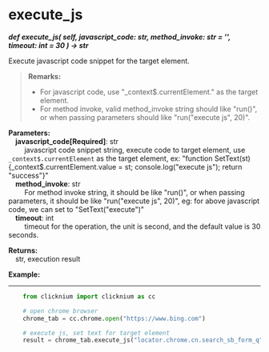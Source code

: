# execute_js

***def execute_js(
        self,
        javascript_code: str, 
        method_invoke: str = '', 
        timeout: int = 30
    ) -> str***  

Execute javascript code snippet for the target element.

> **Remarks:**
>
>- For javascript code, use "_context$.currentElement." as the target element.
>- For method invoke, valid method_invoke string should like "run()", or when passing parameters should like "run("execute js", 20)".

**Parameters:**  
    &emsp;**javascript_code[Required]**: str    
        &emsp;&emsp; javascript code snippet string, execute code to target element, use `_context$.currentElement` as the target element, ex: "function SetText(st){_context$.currentElement.value = st; console.log("execute js"); return \"success\"}"  
    &emsp;**method_invoke**: str    
        &emsp;&emsp; For method invoke string, it should be like "run()", or when passing parameters, it should be like "run("execute js", 20)", eg: for above javascript code, we can set to "SetText(\"execute\")"  
    &emsp;**timeout**: int  
        &emsp;&emsp; timeout for the operation, the unit is second, and the default value is 30 seconds. 

**Returns:**  
    &emsp;str, execution result

**Example:**
***
```python
    from clicknium import clicknium as cc

    # open chrome browser
    chrome_tab = cc.chrome.open("https://www.bing.com")

    # execute js, set text for target element
    result = chrome_tab.execute_js("locator.chrome.cn.search_sb_form_q", "function SetText(text){_context$.currentElement.value = text; console.log("exit 0"); return \"success\"}", "SetText(\"click\")")
```